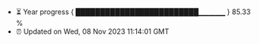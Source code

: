 - ⏳ Year progress { █████████████████████████▁▁▁▁▁ } 85.33 %
- ⏰ Updated on Wed, 08 Nov 2023 11:14:01 GMT


